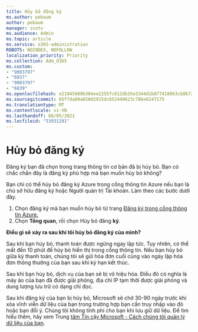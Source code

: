 ```yaml
---
title: Hủy bỏ đăng ký
ms.author: pebaum
author: pebaum
manager: scotv
ms.audience: Admin
ms.topic: article
ms.service: o365-administration
ROBOTS: NOINDEX, NOFOLLOW
localization_priority: Priority
ms.collection: Adm_O365
ms.custom:
- "9003797"
- "6837"
- "9003797"
- "6839"
ms.openlocfilehash: e21845680b384ee2255fc612db35e3344d1b877418063cb86721964104239ac3
ms.sourcegitcommit: b5f7da89a650d2915dc652449623c78be6247175
ms.translationtype: MT
ms.contentlocale: vi-VN
ms.lasthandoff: 08/05/2021
ms.locfileid: "53931291"
---
```

# <a name="cancel-subscription"></a>Hủy bỏ đăng ký

Đăng ký bạn đã chọn trong trang thông tin cơ bản đã bị hủy bỏ. Bạn có chắc chắn đây là đăng ký phù hợp mà bạn muốn hủy bỏ không?

Bạn chỉ có thể hủy bỏ đăng ký Azure trong cổng thông tin Azure nếu bạn là chủ sở hữu đăng ký hoặc Người quản trị Tài khoản. Làm theo các bước dưới đây.

1. Chọn đăng ký mà bạn muốn hủy bỏ từ trang [Đăng ký trong cổng thông tin Azure.](https://ms.portal.azure.com/#blade/Microsoft_Azure_Billing/SubscriptionsBlade)
2. Chọn **Tổng quan**, rồi chọn Hủy bỏ đăng **ký**.

**Điều gì sẽ xảy ra sau khi tôi hủy bỏ đăng ký của mình?**

Sau khi bạn hủy bỏ, thanh toán được ngừng ngay lập tức. Tuy nhiên, có thể mất đến 10 phút để hủy bỏ hiển thị trong cổng thông tin. Nếu bạn hủy bỏ giữa kỳ thanh toán, chúng tôi sẽ gửi hóa đơn cuối cùng vào ngày lập hóa đơn thông thường của bạn sau khi kỳ hạn kết thúc.

Sau khi bạn hủy bỏ, dịch vụ của bạn sẽ bị vô hiệu hóa. Điều đó có nghĩa là máy ảo của bạn đã được giải phóng, địa chỉ IP tạm thời được giải phóng và dung lượng lưu trữ có dạng chỉ đọc.

Sau khi đăng ký của bạn bị hủy bỏ, Microsoft sẽ chờ 30-90 ngày trước khi xóa vĩnh viễn dữ liệu của bạn trong trường hợp bạn cần truy nhập vào đó hoặc bạn đổi ý. Chúng tôi không tính phí cho bạn khi lưu giữ dữ liệu. Để tìm hiểu thêm, hãy xem Trung [tâm Tin cậy Microsoft - Cách chúng tôi quản lý dữ liệu của bạn](https://www.microsoft.com/trust-center/privacy/data-management#leave).

